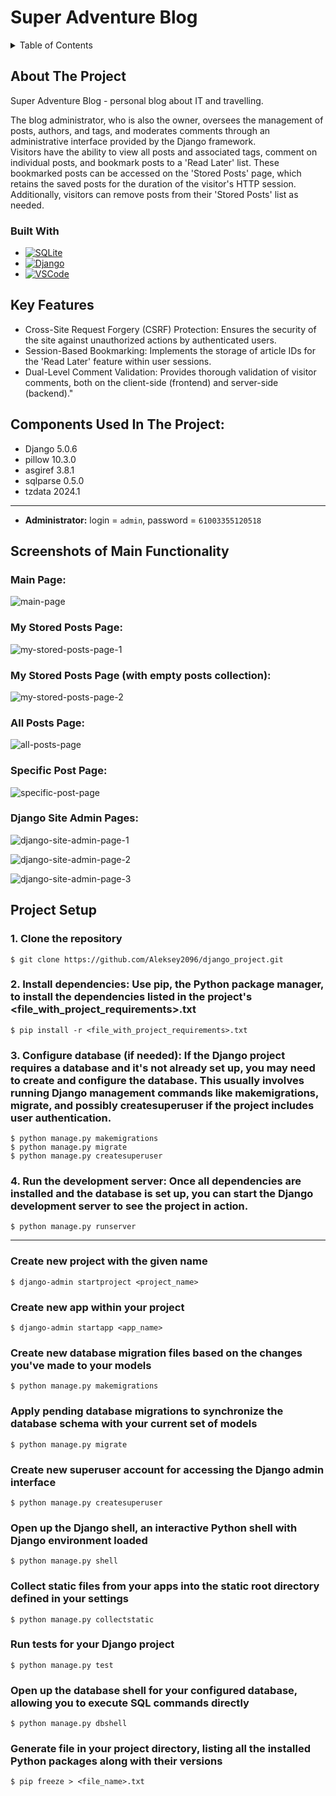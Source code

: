 # Super Adventure Blog

<!-- TABLE OF CONTENTS -->
<details>
  <summary>Table of Contents</summary>
  <ol>
    <li>
      <a href="#about-the-project">About The Project</a>
      <ul>
        <li><a href="#built-with">Built With</a></li>
      </ul>
    </li>
    <li><a href="#key-features">Key Features</a></li>
    <li><a href="#components-used-in-the-project">Components Used In The Project</a></li>
    <li><a href="#screenshots-of-main-functionality">Screenshots of Main Functionality</a></li>
    <li><a href="#project-setup">Project Setup</a></li>
  </ol>
</details>

## About The Project

Super Adventure Blog - personal blog about IT and travelling.

The blog administrator, who is also the owner, oversees the management of posts, authors, and tags, and moderates comments through an administrative interface provided by the Django framework. \
Visitors have the ability to view all posts and associated tags, comment on individual posts, and bookmark posts to a 'Read Later' list. These bookmarked posts can be accessed on the 'Stored Posts' page, which retains the saved posts for the duration of the visitor's HTTP session. Additionally, visitors can remove posts from their 'Stored Posts' list as needed.

### Built With

* [![SQLite][SQLite.com]][SQLite-url]
* [![Django][Django.com]][Django-url]
* [![VSCode][VSCode.com]][VSCode-url]

## Key Features

- Cross-Site Request Forgery (CSRF) Protection: Ensures the security of the site against unauthorized actions by authenticated users.
- Session-Based Bookmarking: Implements the storage of article IDs for the 'Read Later' feature within user sessions.
- Dual-Level Comment Validation: Provides thorough validation of visitor comments, both on the client-side (frontend) and server-side (backend)."

## Components Used In The Project:

- Django 5.0.6
- pillow 10.3.0
- asgiref 3.8.1
- sqlparse 0.5.0
- tzdata 2024.1

***

- __Administrator:__ login = `admin`, password = `61003355120518`

## Screenshots of Main Functionality

### Main Page:

![main-page]

### My Stored Posts Page:

![my-stored-posts-page-1]

### My Stored Posts Page (with empty posts collection):

![my-stored-posts-page-2]

### All Posts Page:

![all-posts-page]

### Specific Post Page:

![specific-post-page]

### Django Site Admin Pages:

![django-site-admin-page-1]

![django-site-admin-page-2]

![django-site-admin-page-3]

## Project Setup

### 1. Clone the repository
```
$ git clone https://github.com/Aleksey2096/django_project.git
```

### 2. Install dependencies: Use pip, the Python package manager, to install the dependencies listed in the project's <file_with_project_requirements>.txt
```
$ pip install -r <file_with_project_requirements>.txt
```

### 3. Configure database (if needed): If the Django project requires a database and it's not already set up, you may need to create and configure the database. This usually involves running Django management commands like makemigrations, migrate, and possibly createsuperuser if the project includes user authentication.
```
$ python manage.py makemigrations
$ python manage.py migrate
$ python manage.py createsuperuser
```

### 4. Run the development server: Once all dependencies are installed and the database is set up, you can start the Django development server to see the project in action.
```
$ python manage.py runserver
```

***

### Create new project with the given name
```
$ django-admin startproject <project_name>
```

### Create new app within your project
```
$ django-admin startapp <app_name>
```

### Create new database migration files based on the changes you've made to your models
```
$ python manage.py makemigrations
```

### Apply pending database migrations to synchronize the database schema with your current set of models
```
$ python manage.py migrate
```

### Create new superuser account for accessing the Django admin interface
```
$ python manage.py createsuperuser
```

### Open up the Django shell, an interactive Python shell with Django environment loaded
```
$ python manage.py shell
```

### Collect static files from your apps into the static root directory defined in your settings
```
$ python manage.py collectstatic
```

### Run tests for your Django project
```
$ python manage.py test
```

### Open up the database shell for your configured database, allowing you to execute SQL commands directly
```
$ python manage.py dbshell
```

### Generate file in your project directory, listing all the installed Python packages along with their versions
```
$ pip freeze > <file_name>.txt
```

<!-- MARKDOWN LINKS & IMAGES -->

[SQLite.com]: https://img.shields.io/badge/sqlite-%2307405e.svg?style=for-the-badge&logo=sqlite&logoColor=white

[SQLite-url]: https://www.sqlite.org/

[Django.com]: https://img.shields.io/badge/Django-092E20?style=for-the-badge&logo=django&logoColor=white

[Django-url]: https://www.djangoproject.com/

[VSCode.com]: https://img.shields.io/badge/VSCode-0078D4?style=for-the-badge&logo=visual%20studio%20code&logoColor=white

[VSCode-url]: https://code.visualstudio.com/


[main-page]:project-info/main_page.png

[my-stored-posts-page-1]:project-info/my_stored_posts_page_1.png

[my-stored-posts-page-2]:project-info/my_stored_posts_page_2.png

[all-posts-page]:project-info/all_posts_page.png

[specific-post-page]:project-info/specific_post_page.png

[django-site-admin-page-1]:project-info/django_site_admin_page_1.png

[django-site-admin-page-2]:project-info/django_site_admin_page_2.png

[django-site-admin-page-3]:project-info/django_site_admin_page_3.png
